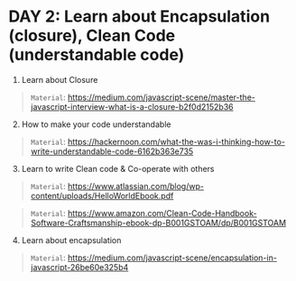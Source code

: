 # DAY 2: Learn about Encapsulation (closure), Clean Code (understandable code)
1. Learn about Closure
> `Material`: https://medium.com/javascript-scene/master-the-javascript-interview-what-is-a-closure-b2f0d2152b36

2. How to make your code understandable
> `Material`: https://hackernoon.com/what-the-was-i-thinking-how-to-write-understandable-code-6162b363e735

3. Learn to write Clean code & Co-operate with others
> `Material`: https://www.atlassian.com/blog/wp-content/uploads/HelloWorldEbook.pdf

> `Material`: https://www.amazon.com/Clean-Code-Handbook-Software-Craftsmanship-ebook-dp-B001GSTOAM/dp/B001GSTOAM

4. Learn about encapsulation
> `Material`: https://medium.com/javascript-scene/encapsulation-in-javascript-26be60e325b4
